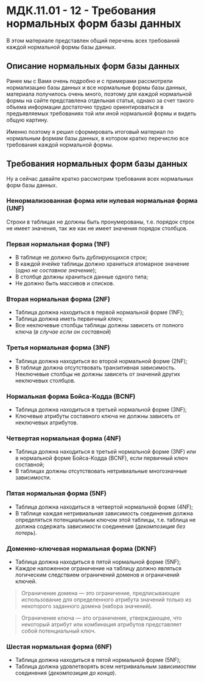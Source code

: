 # МДК.11.01 - 12 - Требования нормальных форм базы данных

В этом материале представлен общий перечень всех требований каждой нормальной формы базы данных.

## **Описание нормальных форм базы данных**

Ранее мы с Вами очень подробно и с примерами рассмотрели нормализацию базы данных и все нормальные формы базы данных, материала получилось очень много, поэтому для каждой нормальной формы на сайте представлена отдельная статья, однако за счет такого объема информации достаточно трудно ориентироваться в предъявляемых требованиях той или иной нормальной формы и видеть общую картину.

Именно поэтому я решил сформировать итоговый материал по нормальным формам базы данных, в котором кратко перечислю все требования каждой нормальной формы.

## **Требования нормальных форм базы данных**

Ну а сейчас давайте кратко рассмотрим требования всех нормальных форм базы данных.

### **Ненормализованная форма или нулевая нормальная форма (UNF)**

Строки в таблицах не должны быть пронумерованы, т.е. порядок строк не имеет значения, так же как не имеет значения порядок столбцов.

### **Первая нормальная форма (1NF)**

- В таблице не должно быть дублирующихся строк;
- В каждой ячейке таблицы должно храниться атомарное значение (*одно не составное значение*);
- В столбце должны храниться данные одного типа;
- Не должно быть массивов и списков.

### **Вторая нормальная форма (2NF)**

- Таблица должна находиться в первой нормальной форме (1NF);
- Таблица должна иметь первичный ключ;
- Все неключевые столбцы таблицы должны зависеть от полного ключа (*в случае если он составной*)

### **Третья нормальная форма (3NF)**

- Таблица должна находиться во второй нормальной форме (2NF);
- В таблице должна отсутствовать транзитивная зависимость. Неключевые столбцы не должны зависеть от значений других неключевых столбцов.

### **Нормальная форма Бойса-Кодда (BCNF)**

- Таблица должна находиться в третьей нормальной форме (3NF);
- Ключевые атрибуты составного ключа не должны зависеть от неключевых атрибутов.

### **Четвертая нормальная форма (4NF)**

- Таблица должна находиться в третьей нормальной форме (3NF) или в нормальной форме Бойса-Кодда (BCNF), если первичный ключ составной;
- В таблицах должны отсутствовать нетривиальные многозначные зависимости.

### **Пятая нормальная форма (5NF)**

- Таблица должна находиться в четвертой нормальной форме (4NF);
- В таблице каждая нетривиальная зависимость соединения должна определяться потенциальным ключом этой таблицы, т.е. таблица не должна содержать зависимости соединения (*декомпозиция без потерь*).

### **Доменно-ключевая нормальная форма (DKNF)**

- Таблица должна находиться в пятой нормальной форме (5NF);
- Каждое наложенное ограничение на таблицу должно являться логическим следствием ограничений доменов и ограничений ключей.

> Ограничение домена — это ограничение, предписывающее использование для определенного атрибута значений только из некоторого заданного домена (набора значений).

> Ограничение ключа — это ограничение, утверждающее, что некоторый атрибут или комбинация атрибутов представляет собой потенциальный ключ.

### **Шестая нормальная форма (6NF)**

- Таблица должна находиться в пятой нормальной форме (5NF);
- Таблица должна удовлетворять всем нетривиальным зависимостям соединения (*декомпозиция до конца*).

